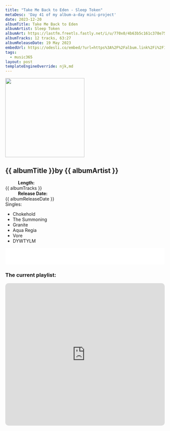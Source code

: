 ```yaml
---
title: "Take Me Back to Eden - Sleep Token"
metaDesc: 'Day 41 of my album-a-day mini-project'
date: 2023-12-20
albumTitle: Take Me Back to Eden
albumArtist: Sleep Token
albumArt: https://lastfm.freetls.fastly.net/i/u/770x0/4b63b5c161c378e752f2e65df5aade28.jpg#4b63b5c161c378e752f2e65df5aade28
albumTracks: 12 tracks, 63:27
albumReleaseDate: 19 May 2023
embedUrl: https://odesli.co/embed/?url=https%3A%2F%2Falbum.link%2Fi%2F1669567703&theme=light
tags:
  - music365
layout: post
templateEngineOverride: njk,md
---
```

<aside class="album-profile">
  <div class="album-profile__image">
    <img class="album-image" width="250" height="250" crossorigin="anonymous" src="{{ albumArt }}"/>
  </div>
  <div class="aside__content">
    <h1><strong>{{ albumTitle }}</strong>by {{ albumArtist }}</h1>
    <dl>
      <div>
        <dd><strong>Length:</strong></dd>
        <dt>{{ albumTracks }}</dt>
      </div>
      <div>
        <dd><strong>Release Date:</strong></dd>
        <dt>{{ albumReleaseDate }}</dt>
      </div>
      <div class="singles">
        <span>Singles:</span>
        <ul>
          <li>Chokehold</li>
          <li>The Summoning</li>
          <li>Granite</li>
          <li>Aqua Regia</li>
          <li>Vore</li>
          <li>DYWTYLM</li>
        </ul>
      </div>
    </dl>
    <div class="color-grid">
      <div class="color-grid__container">
					<span class="color color--1"></span>
					<span class="color color--2"></span>
					<span class="color color--3"></span>
      </div>
    </div>
  </div>
</aside>

<iframe width="100%" height="52" src={{ embedUrl }} frameborder="0" allowfullscreen sandbox="allow-same-origin allow-scripts allow-presentation allow-popups allow-popups-to-escape-sandbox" allow="clipboard-read; clipboard-write"></iframe>

### The current playlist:

<iframe allow="autoplay *; encrypted-media *; fullscreen *; clipboard-write" frameborder="0" height="450" style="width:100%;max-width:660px;overflow:hidden;border-radius:10px;" sandbox="allow-forms allow-popups allow-same-origin allow-scripts allow-storage-access-by-user-activation allow-top-navigation-by-user-activation" src="https://embed.music.apple.com/gb/playlist/music365/pl.u-AkAmEd9ix4MAZYJ"></iframe>
